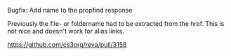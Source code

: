 Bugfix: Add name to the propfind response

Previously the file- or foldername had to be extracted from the href. This is not nice and
doesn't work for alias links. 

https://github.com/cs3org/reva/pull/3158
